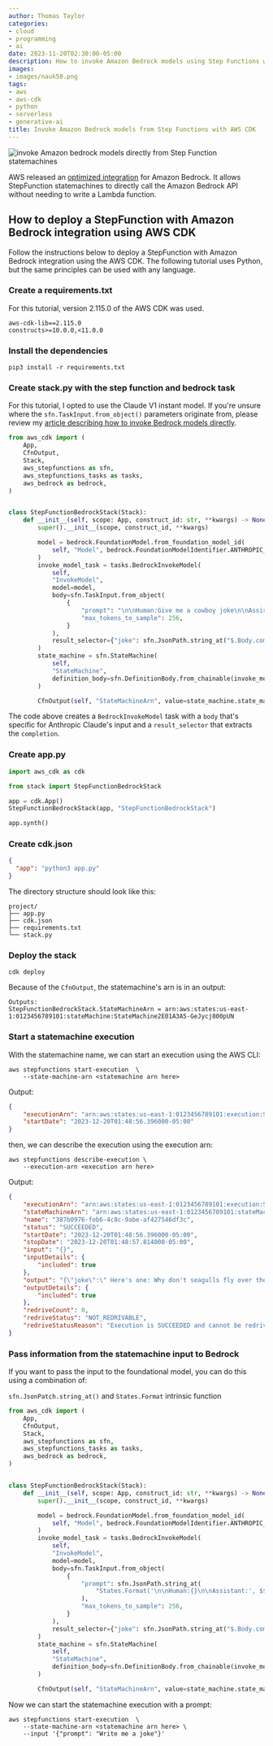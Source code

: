 ```yaml
---
author: Thomas Taylor
categories:
- cloud
- programming
- ai
date: 2023-11-20T02:30:00-05:00
description: How to invoke Amazon Bedrock models using Step Functions with the AWS CDK
images:
- images/nauk58.png
tags:
- aws
- aws-cdk
- python
- serverless
- generative-ai
title: Invoke Amazon Bedrock models from Step Functions with AWS CDK
---
```


![invoke Amazon bedrock models directly from Step Function statemachines](images/nauk58.png)

AWS released an [optimized integration][1] for Amazon Bedrock. It allows StepFunction statemachines to directly call the Amazon Bedrock API without needing to write a Lambda function.

## How to deploy a StepFunction with Amazon Bedrock integration using AWS CDK

Follow the instructions below to deploy a StepFunction with Amazon Bedrock integration using the AWS CDK. The following tutorial uses Python, but the same principles can be used with any language.

### Create a requirements.txt

For this tutorial, version 2.115.0 of the AWS CDK was used.

```text
aws-cdk-lib==2.115.0
constructs>=10.0.0,<11.0.0
```

### Install the dependencies

```shell
pip3 install -r requirements.txt
```

### Create stack.py with the step function and bedrock task

For this tutorial, I opted to use the Claude V1 instant model. If you're unsure where the `sfn.TaskInput.from_object()` parameters originate from, please review my [article describing how to invoke Bedrock models directly][2].

```python
from aws_cdk import (
    App,
    CfnOutput,
    Stack,
    aws_stepfunctions as sfn,
    aws_stepfunctions_tasks as tasks,
    aws_bedrock as bedrock,
)


class StepFunctionBedrockStack(Stack):
    def __init__(self, scope: App, construct_id: str, **kwargs) -> None:
        super().__init__(scope, construct_id, **kwargs)

        model = bedrock.FoundationModel.from_foundation_model_id(
            self, "Model", bedrock.FoundationModelIdentifier.ANTHROPIC_CLAUDE_INSTANT_V1
        )
        invoke_model_task = tasks.BedrockInvokeModel(
            self,
            "InvokeModel",
            model=model,
            body=sfn.TaskInput.from_object(
                {
                    "prompt": "\n\nHuman:Give me a cowboy joke\n\nAssistant:",
                    "max_tokens_to_sample": 256,
                }
            ),
            result_selector={"joke": sfn.JsonPath.string_at("$.Body.completion")},
        )
        state_machine = sfn.StateMachine(
            self,
            "StateMachine",
            definition_body=sfn.DefinitionBody.from_chainable(invoke_model_task),
        )

        CfnOutput(self, "StateMachineArn", value=state_machine.state_machine_arn)
```

The code above creates a `BedrockInvokeModel` task with a `body` that's specific for Anthropic Claude's input and a `result_selector` that extracts the `completion`.

### Create app.py

```python
import aws_cdk as cdk

from stack import StepFunctionBedrockStack

app = cdk.App()
StepFunctionBedrockStack(app, "StepFunctionBedrockStack")

app.synth()
```

### Create cdk.json

```json
{
  "app": "python3 app.py"
}
```

The directory structure should look like this:

```text
project/
├── app.py
├── cdk.json
├── requirements.txt
└── stack.py
```

### Deploy the stack

```shell
cdk deploy
```

Because of the `CfnOutput`, the statemachine's arn is in an output:

```text
Outputs:
StepFunctionBedrockStack.StateMachineArn = arn:aws:states:us-east-1:0123456789101:stateMachine:StateMachine2E01A3A5-GeJycj800pUN
```

### Start a statemachine execution

With the statemachine name, we can start an execution using the AWS CLI:

```shell
aws stepfunctions start-execution  \
    --state-machine-arn <statemachine arn here>
```

Output:

```json
{
    "executionArn": "arn:aws:states:us-east-1:0123456789101:execution:StateMachine2E01A3A5-GeJycj800pUN:387b0976-feb6-4c8c-9abe-af427546df3c",
    "startDate": "2023-12-20T01:48:56.396000-05:00"
}
```

then, we can describe the execution using the execution arn:

```shell
aws stepfunctions describe-execution \
    --execution-arn <execution arn here>
```

Output:

```json
{
    "executionArn": "arn:aws:states:us-east-1:0123456789101:execution:StateMachine2E01A3A5-GeJycj800pUN:387b0976-feb6-4c8c-9abe-af427546df3c",
    "stateMachineArn": "arn:aws:states:us-east-1:0123456789101:stateMachine:StateMachine2E01A3A5-GeJycj800pUN",
    "name": "387b0976-feb6-4c8c-9abe-af427546df3c",
    "status": "SUCCEEDED",
    "startDate": "2023-12-20T01:48:56.396000-05:00",
    "stopDate": "2023-12-20T01:48:57.814000-05:00",
    "input": "{}",
    "inputDetails": {
        "included": true
    },
    "output": "{\"joke\":\" Here's one: Why don't seagulls fly over the bay? Because then they'd be bagels!\"}",
    "outputDetails": {
        "included": true
    },
    "redriveCount": 0,
    "redriveStatus": "NOT_REDRIVABLE",
    "redriveStatusReason": "Execution is SUCCEEDED and cannot be redriven"
}
```

### Pass information from the statemachine input to Bedrock

If you want to pass the input to the foundational model, you can do this using a combination of:

`sfn.JsonPatch.string_at()` and `States.Format` intrinsic function

```python
from aws_cdk import (
    App,
    CfnOutput,
    Stack,
    aws_stepfunctions as sfn,
    aws_stepfunctions_tasks as tasks,
    aws_bedrock as bedrock,
)


class StepFunctionBedrockStack(Stack):
    def __init__(self, scope: App, construct_id: str, **kwargs) -> None:
        super().__init__(scope, construct_id, **kwargs)

        model = bedrock.FoundationModel.from_foundation_model_id(
            self, "Model", bedrock.FoundationModelIdentifier.ANTHROPIC_CLAUDE_INSTANT_V1
        )
        invoke_model_task = tasks.BedrockInvokeModel(
            self,
            "InvokeModel",
            model=model,
            body=sfn.TaskInput.from_object(
                {
                    "prompt": sfn.JsonPath.string_at(
                        "States.Format('\n\nHuman:{}\n\nAssistant:', $$.Execution.Input.prompt)"
                    ),
                    "max_tokens_to_sample": 256,
                }
            ),
            result_selector={"joke": sfn.JsonPath.string_at("$.Body.completion")},
        )
        state_machine = sfn.StateMachine(
            self,
            "StateMachine",
            definition_body=sfn.DefinitionBody.from_chainable(invoke_model_task),
        )

        CfnOutput(self, "StateMachineArn", value=state_machine.state_machine_arn)
```

Now we can start the statemachine execution with a prompt:

```shell
aws stepfunctions start-execution  \
    --state-machine-arn <statemachine arn here> \
    --input '{"prompt": "Write me a joke"}'
```

[1]: https://aws.amazon.com/about-aws/whats-new/2023/11/aws-step-functions-optimized-integration-bedrock/
[2]: https://how.wtf/amazon-bedrock-runtime-examples-using-boto3.html
